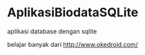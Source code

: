 # AplikasiBiodataSQLite
aplikasi database dengan sqlite

belajar banyak dari http://www.okedroid.com/
